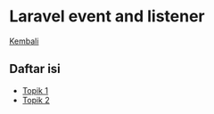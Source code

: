 # Laravel event and listener

[Kembali](../readme.md)

## Daftar isi

- [Topik 1](topic-1.md)
- [Topik 2](topic-2.md)
